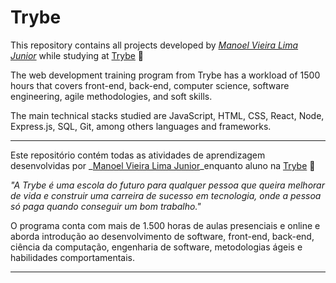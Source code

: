 # Trybe

This repository contains all projects developed by _[Manoel Vieira Lima Junior](https://www.linkedin.com/in/manoel-vieira-lima-junior-589838127/)_ while studying at [Trybe](https://www.betrybe.com/) :rocket:

The web development training program from Trybe has a workload of 1500 hours that covers front-end, back-end, computer science, software engineering, agile methodologies, and soft skills.

The main technical stacks studied are JavaScript, HTML, CSS, React, Node, Express.js, SQL, Git, among others languages and frameworks.

--------------------------------------------------------------------------------------------------------------


Este repositório contém todas as atividades de aprendizagem desenvolvidas por _[Manoel Vieira Lima Junior](https://www.linkedin.com/in/manoel-vieira-lima-junior-589838127/)_enquanto aluno na [Trybe](https://www.betrybe.com/) :rocket:

_"A Trybe é uma escola do futuro para qualquer pessoa que queira melhorar de vida e construir uma carreira de sucesso em tecnologia, onde a pessoa só paga quando conseguir um bom trabalho."_

O programa conta com mais de 1.500 horas de aulas presenciais e online e aborda introdução ao desenvolvimento de software, front-end, back-end, ciência da computação, engenharia de software, metodologias ágeis e habilidades comportamentais.

--------------------------------------------------------------------------------------------------------------

